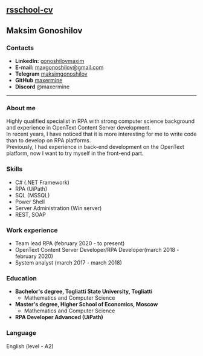 ## [rsschool-cv](https://github.com/maxermine/rsschool-cv/)
## Maksim Gonoshilov
### Contacts
* **LinkedIn:** [gonoshilovmaxim](https://www.linkedin.com/in/gonoshilovmaxim/)
* **E-mail:** [maxgonoshilov@gmail.com](maxgonoshilov@gmail.com)
* **Telegram** [maksimgonoshilov](https://t.me/maksimgonoshilov)
* **GitHub** [maxermine](https://github.com/maxermine/)
* **Discord** @maxermine
---
### About me
Highly qualified specialist in RPA with strong computer science background and experience in OpenText Content Server development.\
In recent years, I have noticed that it is more interesting for me to write code than to develop on RPA platforms.\
Previously, I had experience in back-end development on the OpenText platform, now I want to try myself in the front-end part.
### Skills
* C# (.NET Framework)
* RPA (UiPath)
* SQL (MSSQL)
* Power Shell
* Server Administration (Win server)
* REST, SOAP
### Work experience
* Team lead RPA (february 2020 - to present)
* OpenText Content Server Developer/RPA Developer(march 2018 - february 2020)
* System analyst (march 2017 - march 2018)
### Education
* **Bachelor's degree, Togliatti State University, Togliatti** 
    + Mathematics and Computer Science 
* **Master's degree, Higher School of Economics, Moscow**
    + Mathematics and Computer Science
* **RPA Developer Advanced (UiPath)**
### Language
English (level - A2)